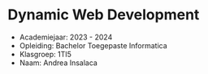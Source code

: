 # Dynamic Web Development

- Academiejaar: 2023 - 2024
- Opleiding: Bachelor Toegepaste Informatica
- Klasgroep: 1TI5
- Naam: Andrea Insalaca 

